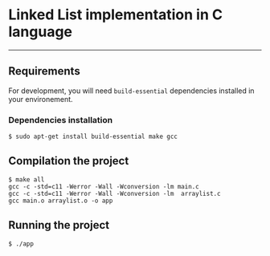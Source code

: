 # Linked List implementation in C language

---
## Requirements

For development, you will need `build-essential` dependencies installed in your environement.

### Dependencies installation

    $ sudo apt-get install build-essential make gcc

## Compilation the project

    $ make all
    gcc -c -std=c11 -Werror -Wall -Wconversion -lm main.c
    gcc -c -std=c11 -Werror -Wall -Wconversion -lm  arraylist.c 
    gcc main.o arraylist.o -o app

## Running the project

    $ ./app
